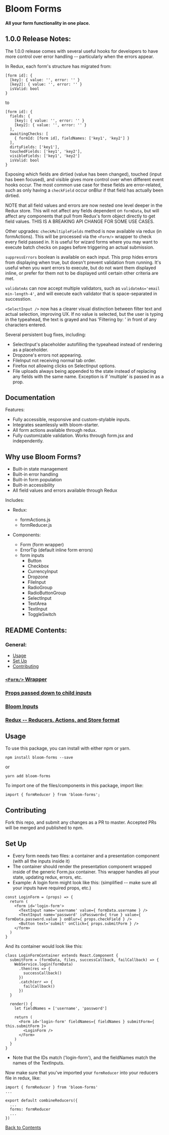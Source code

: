 # Bloom Forms

#### All your form functionality in one place.

## 1.0.0 Release Notes:
The 1.0.0 release comes with several useful hooks for developers to have more control over error handling -- particularly when the errors appear.

In Redux, each form's structure has migrated from:
```
[form id]: {
  [key]: { value: '', error: '' }
  [key2]: { value: '', error: '' }
  isValid: bool
}
```
to
```
[form id]: {
  fields: {
    [key]: { value: '', error: '' }
    [key2]: { value: '', error: '' }
  ],
  awaitingChecks: [
    { formId: [form id], fieldNames: ['key1', 'key2'] }
  ],
  dirtyFields: ['key1'],
  touchedFields: ['key1', 'key2'],
  visibleFields: ['key1', 'key2']
  isValid: bool
}
```

Exposing which fields are dirtied (value has been changed), touched (input has been focused), and visible gives more control over when different event hooks occur. The most common use case for these fields are error-related, such as only having a `checkField` occur onBlur if that field has actually been dirtied.

NOTE that all field values and errors are now nested one level deeper in the Redux store. This will not affect any fields dependent on `formData`, but will affect any components that pull from Redux's form object directly to get field values. THIS IS A BREAKING API CHANGE FOR SOME USE CASES.

Other upgrades:
`checkMultipleFields` method is now available via redux (in formActions). This will be processed via the `<Form/>` wrapper to check every field passed in. It is useful for wizard forms where you may want to execute batch checks on pages before triggering an actual submission.

`suppressErrors` boolean is available on each input. This prop hides errors from displaying when true, but doesn't prevent validation from running. It's useful when you want errors to execute, but do not want them displayed inline, or prefer for them not to be displayed until certain other criteria are met.

`validateAs` can now accept multiple validators, such as `validateAs='email min-length-4'`, and will execute each validator that is space-separated in successtion.

`<SelectInput />` now has a clearer visual distinction between filter text and actual selection, improving UX. If no value is selected, but the user is typing in the typeahead, the text is grayed and has 'Filtering by: ' in front of any characters entered.

Several persistent bug fixes, including:
- SelectInput's placeholder autofilling the typeahead instead of rendering as a placeholder.
- Dropzone's errors not appearing.
- FileInput not receiving normal tab order.
- Firefox not allowing clicks on SelectInput options.
- File uploads always being appended to the state instead of replacing any fields with the same name. Exception is if 'multiple' is passed in as a prop.




## Documentation

Features:
- Fully accessible, responsive and custom-stylable inputs.
- Integrates seamlessly with bloom-starter.
- All form actions available through redux.
- Fully customizable validation. Works through form.jsx and independently.

## Why use Bloom Forms?
* Built-in state management
* Built-in error handling
* Built-in form population
* Built-in accessibility
* All field values and errors available through Redux

Includes:

* Redux:
    - formActions.js
    - formReducer.js

* Components:
    - Form (form wrapper)
    - ErrorTip (default inline form errors)
    - form inputs
      * Button
      * Checkbox
      * CurrencyInput
      * Dropzone
      * FileInput
      * RadioGroup
      * RadioButtonGroup
      * SelectInput
      * TextArea
      * TextInput
      * ToggleSwitch

## README Contents:
### General:
- [Usage](https://github.com/vineyard-bloom/bloom-forms#usage)
- [Set Up](https://github.com/vineyard-bloom/bloom-forms#set-up)
- [Contributing](https://github.com/vineyard-bloom/bloom-forms#contributing)

### [`<Form/>` Wrapper](https://github.com/vineyard-bloom/bloom-forms/blob/master/docs/form.md)
### [Props passed down to child inputs](https://github.com/vineyard-bloom/bloom-forms/blob/master/docs/children-props.md)
### [Bloom Inputs](https://github.com/vineyard-bloom/bloom-forms/blob/master/docs/inputs.md)
### [Redux -- Reducers, Actions, and Store format](https://github.com/vineyard-bloom/bloom-forms/blob/master/docs/redux.md)

## Usage
To use this package, you can install with either npm or yarn.
```
npm install bloom-forms --save
```
or
```
yarn add bloom-forms
```

To import one of the files/components in this package, import like:
```
import { formReducer } from 'bloom-forms';
```

## Contributing
Fork this repo, and submit any changes as a PR to master. Accepted PRs will be merged and published to npm.

## Set Up
- Every form needs two files: a container and a presentation component (with all the inputs inside it)
- The container should render the presentation component wrapped inside of the generic Form.jsx container. This wrapper handles all your state, updating redux, errors, etc.
- Example:
A login form might look like this: (simplified -- make sure all your inputs have required props, etc.)
```
const LoginForm = (props) => {
  return (
    <form id='login-form'>
      <TextInput name='username' value={ formData.username } />
      <TextInput name='password' isPassword={ true } value={ formData.password.value } onBlur={ props.checkField } />
      <Button text='submit' onClick={ props.submitForm } />
    </form>
  )
}
```
And its container would look like this:
```
class LoginFormContainer extends React.Component {
  submitForm = (formData, files, successCallback, failCallback) => {
    WebService.login(formData)
      .then(res => {
        successCallback()
      })
      .catch(err => {
        failCallback()
      })
  }

  render() {
    let fieldNames = ['username', 'password']
  
    return (
      <Form id='login-form' fieldNames={ fieldNames } submitForm={ this.submitForm }>
        <LoginForm />
      </Form>
    )
  }
}
```
- Note that the IDs match ('login-form'), and the fieldNames match the names of the TextInputs.

Now make sure that you've imported your `formReducer` into your reducers file in redux, like:
```
import { formReducer } from 'bloom-forms'
...

export default combineReducers({
  ...
  forms: formReducer
  ...
})
```

[Back to Contents](https://github.com/vineyard-bloom/bloom-forms#readme-contents)
